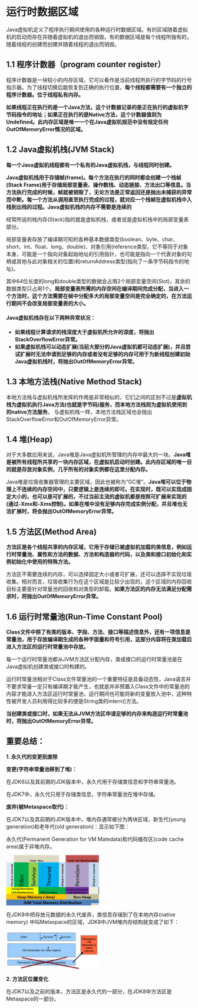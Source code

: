# 运行时数据区域

Java虚拟机定义了程序执行期间使用的各种运行时数据区域。有的区域随着虚拟机的启动而存在并随着虚拟机的退出而销毁。有的数据区域是每个线程所独有的，随着线程的创建而创建并随着线程的退出而销毁。

## 1.1 程序计数器（program counter register）

程序计数器是一块较小的内存区域，它可以看作是当前线程所执行的字节码的行号指示器。为了线程切换后能恢复到正确的执行位置，**每个线程都需要有一个独立的程序计数器。位于线程私有内存。**

**如果线程正在执行的是一个Java方法，这个计数器记录的是正在执行的虚拟机字节码指令的地址；如果正在执行的是Native方法，这个计数器值则为Undefined。此内存区域是唯一一个在Java虚拟机规范中没有规定任何OutOfMemoryError情况的区域。**

## 1.2 Java虚拟机栈(JVM Stack)

**每一个Java虚拟机线程都有一个私有的Java虚拟机栈，与线程同时创建。**

**Java虚拟机栈用于存储帧(frame)。每个方法在执行的同时都会创建一个栈帧(Stack Frame)用于存储局部变量表、操作数栈、动态链接、方法出口等信息。当方法执行完成的时候，帧就被销毁了，无论方法是正常返回还是抛出未捕获的异常而中断。每一个方法从调用直至执行完成的过程，就对应一个栈帧在虚拟机栈中入栈到出栈的过程。Java虚拟机栈的内存不需要是连续的**

经常所说的栈内存(Stack)指的就是虚拟机栈，或者说是虚拟机栈中的局部变量表部分。

局部变量表存放了编译期可知的各种基本数据类型(boolean、byte、char、short、int、float、long、double)、对象引用(reference类型，它不等同于对象本身，可能是一个指向对象起始地址的引用指针，也可能是指向一个代表对象的句柄或其他与此对象相关的位置)和returnAddress类型(指向了一条字节码指令的地址)。

其中64位长度的long和double类型的数据会占用2个局部变量空间(Slot)，其余的数据类型只占用1个。**局部变量表所需的内存空间在编译期间完成分配，当进入一个方法时，这个方法需要在帧中分配多大的局部变量空间是完全确定的，在方法运行期间不会改变局部变量表的大小。**

#### Java虚拟机栈存在以下两种异常状况：

* **如果线程计算请求的栈深度大于虚拟机所允许的深度，将抛出StackOverflowError异常。**
* **如果虚拟机栈可以动态扩展(当前大部分的Java虚拟机都可动态扩展)，并且尝试扩展时无法申请到足够的内存或者没有足够的内存可用于为新线程创建初始Java虚拟机栈时，将抛出OutOfMemoryError异常。** 

## 1.3 本地方法栈(Native Method Stack)

本地方法栈与虚拟机栈所发挥的作用是非常相似的，它们之间的区别不过是**虚拟机栈为虚拟机执行Java方法(也就是字节码)服务，而本地方法栈则为虚拟机使用到的native方法服务**。
与虚拟机栈一样，本地方法栈区域也会抛出StackOverflowError和OutOfMemoryError异常。

## 1.4 堆(Heap)

对于大多数应用来说，Java堆是Java虚拟机所管理的内存中最大的一块。**Java堆是被所有线程所共享的一块内存区域，在虚拟机启动时创建。此内存区域的唯一目的就是存放对象实例，几乎所有的对象实例都在这里分配内存。**

Java堆是垃圾收集器管理的主要区域，因此也被称为“GC堆”。**Java堆可以位于物理上不连续的内存空间中，只要逻辑上是连续的即可。在实现时，既可以实现成固定大小的，也可以是可扩展的，不过当前主流的虚拟机都是按照可扩展来实现的(通过-Xmx和-Xms控制)。如果在堆中没有足够内存完成实例分配，并且堆也无法扩展时，将会抛出OutOfMemoryError异常。**

## 1.5 方法区(Method Area)

**方法区是各个线程共享的内存区域，它用于存储已被虚拟机加载的类信息，例如运行时常量池、属性和方法的数据、方法和构造器的代码，以及类和接口初始化和实例初始化中使用的特殊方法。**

方法区不需要连续的内存，可以选择固定大小或者可扩展，还可以选择不实现垃圾收集。相对而言，垃圾收集行为在这个区域是比较少出现的，这个区域的内存回收目标主要是针对常量池的回收和对类型的卸载。**如果方法区的内存无法满足分配需求时，将抛出OutOfMemoryError异常。**

## 1.6 运行时常量池(Run-Time Constant Pool)

**Class文件中除了有类的版本、字段、方法、接口等描述信息外，还有一项信息是常量池，用于存放编译期生成的各种字面量和符号引用，这部分内容将在类加载后进入方法区的运行时常量池中存放。**

每一个运行时常量池都从JVM方法区分配内存，类或接口的运行时常量池是在Java虚拟机创建类或接口时构建的。

运行时常量池相对于Class文件常量池的一个重要特征是具备动态性，Java语言并不要求常量一定只有编译期才能产生，也就是并非预置入Class文件中的常量池的内容才能进入方法区运行时常量池，运行期间也可能将新的变量放入池中，这种特性被开发人员利用得比较多的便是String类的intern()方法。

**当创建类或接口时，如果无法从JVM方法区申请足够的内存来构造运行时常量池时，将抛出OutOfMemoryError异常。**


## 重要总结：
**1. 永久代的变更到废除**

**变更(字符串常量池移到了堆)：**

在JDK6以及其前期的JDK版本中，永久代用于存储类信息和字符串常量池。

在JDK7中，永久代只用于存储类信息，字符串常量池在堆中存储。

**废弃(被Metaspace取代)：**

在JDK7以及其前期的JDK版本中，堆内存通常被分为两块区域，新生代(young 
generation)和老年代(old generation)：显示如下图：

永久代(Permanent Generation for 
VM Matedata)和代码缓存区(code cache area)属于非堆内存。

<img src="https://github.com/maoyunfei/Java-Notebook/blob/master/JVM/images/heap.jpg?raw=true" width = "50%" height = "50%" align=center />

在JDK8中把存放元数据的永久代废弃，类信息存储到了在本地内存(native memory)
中叫Metaspace的区域，JDK8中JVM堆内存结构就变成了如下：

<img src="https://github.com/maoyunfei/Java-Notebook/blob/master/JVM/images/heap_2.jpg?raw=true" width = "50%" height = "50%" align=center />

**2. 方法区位置变化**

在JDK7以及之前的版本，方法区是永久代的一部分，在JDK8中方法区是Metaspace的一部分。

